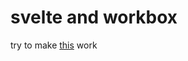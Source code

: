 # svelte and workbox

try to make [this](https://developers.google.com/web/tools/workbox/guides/using-bundlers) work